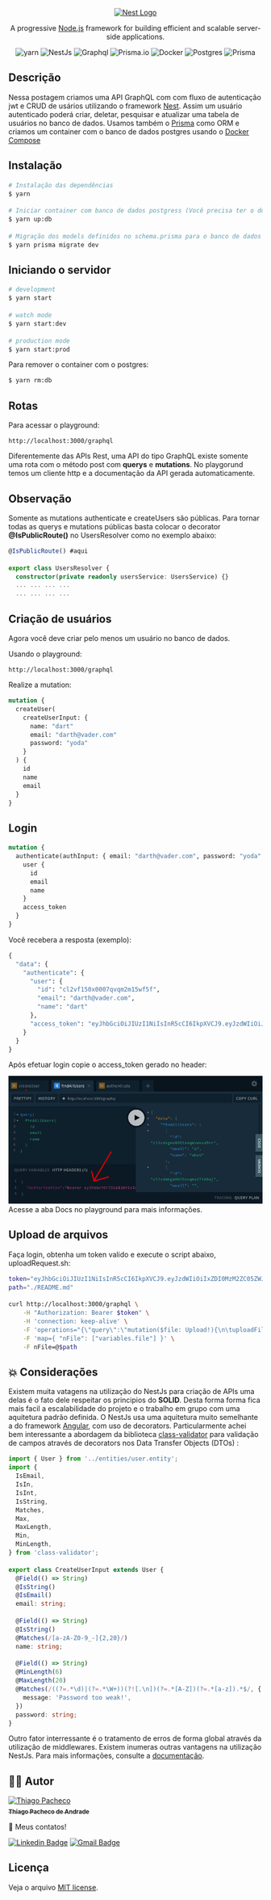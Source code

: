 <p align="center">
  <a href="http://nestjs.com/" target="blank"><img src="https://nestjs.com/img/logo-small.svg" width="200" alt="Nest Logo" /></a>
</p>
  
[circleci-image]: https://img.shields.io/circleci/build/github/nestjs/nest/master?token=abc123def456
[circleci-url]: https://circleci.com/gh/nestjs/nest
  
  <p align="center">A progressive <a href="http://nodejs.org" target="_blank">Node.js</a> framework for building efficient and scalable server-side applications.</p>
    <p align="center">
<img src="https://img.shields.io/badge/yarn-%232C8EBB.svg?style=for-the-badge&logo=yarn&logoColor=white" alt="yarn" />
  
<img src="https://img.shields.io/badge/nestjs-%23E0234E.svg?style=for-the-badge&logo=nestjs&logoColor=white" alt="NestJs" />

<img src="https://img.shields.io/badge/-ApolloGraphQL-311C87?style=for-the-badge&logo=apollo-graphql" alt="Graphql" />
  
<img src="https://img.shields.io/badge/Prisma-3982CE?style=for-the-badge&logo=Prisma&logoColor=white" alt="Prisma.io" />
  
<img src="https://img.shields.io/badge/docker-%230db7ed.svg?style=for-the-badge&logo=docker&logoColor=white" alt="Docker" />
  
<img src="https://img.shields.io/badge/postgres-%23316192.svg?style=for-the-badge&logo=postgresql&logoColor=white" alt="Postgres" />
  
<img src="https://img.shields.io/badge/-Swagger-%23Clojure?style=for-the-badge&logo=swagger&logoColor=white" alt="Prisma" />
  
##  Descrição
  
  
Nessa postagem criamos uma API GraphQL com com fluxo de autenticação jwt e CRUD de usários utilizando o framework [Nest](https://nestjs.com/). Assim um usuário autenticado poderá criar, deletar, pesquisar e atualizar uma tabela de usuários no banco de dados. Usamos também o [Prisma](https://www.prisma.io/) como ORM e criamos um container com o banco de dados postgres usando o [Docker Compose](https://docs.docker.com/compose/)
  
##  Instalação
  
  
```bash
# Instalação das dependências
$ yarn
  
# Iniciar container com banco de dados postgress (Você precisa ter o docker instalado!):
$ yarn up:db
  
# Migração dos models definidos no schema.prisma para o banco de dados
$ yarn prisma migrate dev
```
  
##  Iniciando o servidor
  
  
```bash
# development
$ yarn start
  
# watch mode
$ yarn start:dev
  
# production mode
$ yarn start:prod
```
Para remover o container com o postgres:
```bash
$ yarn rm:db
```

## Rotas

Para acessar o playground:

```url
http://localhost:3000/graphql
```

Diferentemente das APIs Rest, uma API do tipo GraphQL existe somente uma rota com o método post com <strong>querys</strong> e <strong>mutations</strong>. No playgorund temos um cliente http e a documentação da API gerada automaticamente.

## Observação

Somente as mutations authenticate e createUsers são públicas. Para tornar todas as querys e mutations públicas basta colocar o decorator <strong>@IsPublicRoute()</strong> no UsersResolver como no exemplo abaixo:

```typescript
@IsPublicRoute() #aqui

export class UsersResolver {
  constructor(private readonly usersService: UsersService) {}
  ... ... ... ...
  ... ... ... ...
```

## Criação de usuários

Agora você deve criar pelo menos um usuário no banco de dados.

Usando o playground:

```url
http://localhost:3000/graphql
```

Realize a mutation:

```graphql
mutation {
  createUser(
    createUserInput: {
      name: "dart"
      email: "darth@vader.com"
      password: "yoda"
    }
  ) {
    id
    name
    email
  }
}
```

## Login

```graphql
mutation {
  authenticate(authInput: { email: "darth@vader.com", password: "yoda" }) {
    user {
      id
      email
      name
    }
    access_token
  }
}
```

Você recebera a resposta (exemplo):

```graphql
{
  "data": {
    "authenticate": {
      "user": {
        "id": "cl2vf150x0007qvqm2m15wf5f",
        "email": "darth@vader.com",
        "name": "dart"
      },
      "access_token": "eyJhbGciOiJIUzI1NiIsInR5cCI6IkpXVCJ9.eyJzdWIiOiJjbDJ2ZjE1MHgwMDA3cXZxbTJtMTV3ZjVmIiwiZW1haWwiOiJkYXJ0aEB2YWRlci5jb20iLCJuYW1lIjoiZGFydCIsImlhdCI6MTY1MTkwMDg1NiwiZXhwIjoxNjU0NDkyODU2fQ.6MdzP1bktgtIL0xWqiPDl0NtP6g69u1cjnjYIH3aOzI"
    }
  }
}
```

Após efetuar login copie o access_token gerado no header:

<img src="./.assets/playground-gql.png"/>
Acesse a aba Docs no playground para mais informações.

## Upload de arquivos

Faça login, obtenha um token valido e execute o script abaixo, uploadRequest.sh:

```sh
token="eyJhbGciOiJIUzI1NiIsInR5cCI6IkpXVCJ9.eyJzdWIiOiIxZDI0MzM2ZC05ZWJlLTRiYzYtOTJiNi05MjhmZTAxY2FlYjIiLCJlbWFpbCI6ImRhcnRoIiwibmFtZSI6ImRhcnRoIiwiaWF0IjoxNjUyMjgzMTIwLCJleHAiOjE2NTQ4NzUxMjB9.QC4HfEZLyvHSXoaIQVKgKubNUzOhiJJustcwFfz4Kc0"
path="./README.md"

curl http://localhost:3000/graphql \
    -H "Authorization: Bearer $token" \
    -H 'connection: keep-alive' \
    -F 'operations="{\"query\":\"mutation($file: Upload!){\n\tuploadFile(file:$file)\n} \",\"variables\":{\"file\":null}}"' \
    -F 'map={ "nFile": ["variables.file"] }' \
    -F nFile=@$path

```

## **💥 Considerações**

Existem muita vatagens na utilização do NestJs para criação de APIs uma delas é o fato dele respeitar os principios do <strong>SOLID</strong>. Desta forma forma fica mais facil a escalabilidade do projeto e o trabalho em grupo com uma aquitetura padrão definida. O NestJs usa uma aquitetura muito semelhante a do framework [Angular](https://angular.io/), com uso de decorators. Particularmente achei bem interessante a abordagem da biblioteca [class-validator](https://www.npmjs.com/package/class-validator) para validação de campos através de decorators nos Data Transfer Objects (DTOs) :

```typescript
import { User } from '../entities/user.entity';
import {
  IsEmail,
  IsIn,
  IsInt,
  IsString,
  Matches,
  Max,
  MaxLength,
  Min,
  MinLength,
} from 'class-validator';

export class CreateUserInput extends User {
  @Field(() => String)
  @IsString()
  @IsEmail()
  email: string;

  @Field(() => String)
  @IsString()
  @Matches(/[a-zA-Z0-9_-]{2,20}/)
  name: string;

  @Field(() => String)
  @MinLength(6)
  @MaxLength(20)
  @Matches(/((?=.*\d)|(?=.*\W+))(?![.\n])(?=.*[A-Z])(?=.*[a-z]).*$/, {
    message: 'Password too weak!',
  })
  password: string;
}
```

Outro fator interressante é o tratamento de erros de forma global através da utilização de middlewares. Existem inumeras outras vantagens na utilização NestJs. Para mais informações, consulte a [documentação](https://nestjs.com/).

## **👨‍🚀 Autor**

<a href="https://github.com/tpaphysics">
<img alt="Thiago Pacheco" src="https://images.weserv.nl/?url=avatars.githubusercontent.com/u/46402647?v=4?v=4&h=300&w=300&fit=cover&mask=circle&maxage=7d" width="100px"/>
  <br />
  <sub>
    <b>Thiago Pacheco de Andrade</b>
  </sub>
</a>
<br />
  
👋 Meus contatos!
  
[![Linkedin Badge](https://img.shields.io/badge/-LinkedIn-blue?style=for-the-badge&logo=Linkedin&logoColor=white&link=https://www.linkedin.com/in/thiago-pacheco-200a1a86/ )](https://www.linkedin.com/in/thiago-pacheco-200a1a86/)
[![Gmail Badge](https://img.shields.io/badge/-Gmail-c14438?style=for-the-badge&logo=Gmail&logoColor=white&link=mailto:physics.posgrad.@gmail.com )](mailto:physics.posgrad.@gmail.com)
  
##  Licença
  
  
Veja o arquivo [MIT license](LICENSE ).
